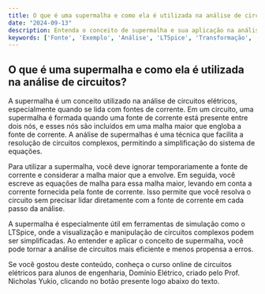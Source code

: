 ```yaml
---
title: O que é uma supermalha e como ela é utilizada na análise de circuitos?
date: "2024-09-13"
description: Entenda o conceito de supermalha e sua aplicação na análise de circuitos elétricos.
keywords: ['Fonte', 'Exemplo', 'Análise', 'LTSpice', 'Transformação', 'Nó', 'Supermalha']
---
```


## O que é uma supermalha e como ela é utilizada na análise de circuitos?

A supermalha é um conceito utilizado na análise de circuitos elétricos, especialmente quando se lida com fontes de corrente. Em um circuito, uma supermalha é formada quando uma fonte de corrente está presente entre dois nós, e esses nós são incluídos em uma malha maior que engloba a fonte de corrente. A análise de supermalhas é uma técnica que facilita a resolução de circuitos complexos, permitindo a simplificação do sistema de equações.

Para utilizar a supermalha, você deve ignorar temporariamente a fonte de corrente e considerar a malha maior que a envolve. Em seguida, você escreve as equações de malha para essa malha maior, levando em conta a corrente fornecida pela fonte de corrente. Isso permite que você resolva o circuito sem precisar lidar diretamente com a fonte de corrente em cada passo da análise.

A supermalha é especialmente útil em ferramentas de simulação como o LTSpice, onde a visualização e manipulação de circuitos complexos podem ser simplificadas. Ao entender e aplicar o conceito de supermalha, você pode tornar a análise de circuitos mais eficiente e menos propensa a erros.

Se você gostou deste conteúdo, conheça o curso online de circuitos elétricos para alunos de engenharia, Domínio Elétrico, criado pelo Prof. Nicholas Yukio, clicando no botão presente logo abaixo do texto.